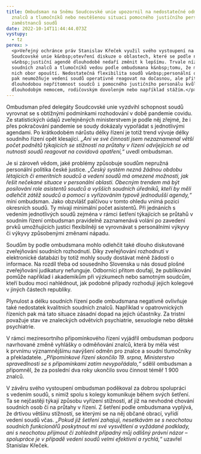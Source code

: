 ```yaml
---
title: Ombudsman na Sněmu Soudcovské unie upozornil na nedostatečné odměny
  znalců a tlumočníků nebo neutěšenou situaci pomocného justičního personálu a
  zaměstnanců soudů
date: 2022-10-14T11:44:44.073Z
vystupy:
  - tz
perex: >
  <p>Veřejný ochránce práv Stanislav Křeček využil svého vystoupení na Sněmu
  Soudcovské unie k&nbsp;otevření diskuze o oblastech, které se podle něj
  v&nbsp;justiční agendě dlouhodobě nedaří změnit k lepšímu. Trvale nízké odměny
  soudních znalců a tlumočníků vedou podle ombudsmana k&nbsp;tomu, že mnozí z
  nich obor opouští. Nedostatečná flexibilita soudů v&nbsp;personální oblasti
  pak neumožňuje vedení soudů operativně reagovat na dočasnou, ale přitom
  dlouhodobou nepřítomnost soudců i pomocného justičního personálu kvůli
  dlouhodobým nemocem, rodičovským dovoleným nebo například stážím.</p>
---
```

<p>Ombudsman před delegáty Soudcovské unie vyzdvihl schopnost soudů vyrovnat se s&nbsp;obtížnými podmínkami rozhodování v&nbsp;době pandemie covidu. Ze statistických údajů zveřejněných ministerstvem je podle něj zřejmé, že i přes pokračování pandemie se soudy dokázaly vypořádat s jednotlivými agendami. Po krátkodobém nárůstu délky řízení je totiž trend vývoje délky soudního řízení opět klesající. <em>&bdquo;Ani ve své činnosti jsem nezaznamenal větší počet podnětů týkajících se stížností na průtahy v řízení odvíjejících se od nutnosti soudů reagovat na covidová opatření,&ldquo;</em> uvedl ombudsman.</p>

<p>Je si zároveň vědom, jaké problémy způsobuje soudům nepružná personální politika české justice. <em>&bdquo;Český systém nezná žádnou obdobu létajících či emeritních soudců a vedení soudů má omezené možnosti, jak řešit nečekané situace v&nbsp;personální oblasti. Obecným trendem má být posilování role asistentů soudců a vyšších soudních úředníků, kteří by měli odlehčit zátěž soudců a pomoci s vyřizováním typově jednodušší agendy,&ldquo; </em>míní ombudsman. Jako obzvlášť palčivou v&nbsp;tomto ohledu vnímá pozici okresních soudů. Ty mívají minimální počet asistentů. Při jednáních s vedením jednotlivých soudů zejména v rámci šetření týkajících se průtahů v soudním řízení ombudsman pravidelně zaznamenává volání po zavedení prvků umožňujících justici flexibilněji se vyrovnávat s personálními výkyvy či výkyvy způsobenými změnami nápadu.&nbsp;</p>

<p>Soudům by podle ombudsmana mohlo odlehčit také dlouho diskutované zveřejňování soudních rozhodnutí. Díky zveřejňování rozhodnutí v elektronické databázi by totiž mohly soudy dostávat méně žádostí o informace. Na rozdíl třeba od sousedního Slovenska u nás dosud plošné zveřejňování judikatury nefunguje. Odborníci přitom doufají, že publikování pomůže například i akademikům při výzkumech nebo samotným soudcům, kteří budou moci nahlédnout, jak podobné případy rozhodují jejich kolegové v jiných částech republiky.</p>

<p>Plynulost a délku soudních řízení podle ombudsmana negativně ovlivňuje také nedostatek kvalitních soudních znalců. Například v&nbsp;opatrovnických řízeních pak má tato situace zásadní dopad na jejich účastníky. Za tristní považuje stav ve znaleckých odvětvích psychiatrie, sexuologie nebo dětské psychiatrie.</p>

<p>V&nbsp;rámci meziresortního připomínkového řízení vyjádřil ombudsman podporu navrhované změně vyhlášky o odměňování znalců, která by měla vést k&nbsp;prvnímu významnějšímu navýšení odměn pro znalce a soudní tlumočníky a překladatele. <em>&bdquo;Připomínkové řízení skončilo 19. srpna, Ministerstvo spravedlnosti se s&nbsp;připomínkami zatím nevypořádalo,&ldquo;</em> sdělil ombudsman a připomněl, že za poslední dva roky ukončilo svou činnost téměř 1&nbsp;900 znalců.</p>

<p>V&nbsp;závěru svého vystoupení ombudsman poděkoval za dobrou spolupráci s&nbsp;vedením soudů, s&nbsp;nimiž spolu s&nbsp;kolegy komunikuje během svých šetření. Ta se nejčastěji týkají způsobu vyřízení stížností, ať již na nevhodné chování soudních osob či na průtahy v&nbsp;řízení. Z&nbsp;šetření podle ombudsmana vyplývá, že drtivou většinu stížností, se kterými se na něj občané obrací, vyřídí vedení soudů včas. <em>&bdquo;Pokud již šetření zahajuji, nesetkávám se s&nbsp;neochotou soudních funkcionářů poskytnout mi své vysvětlení a vyžádané podklady, ani s&nbsp;neochotou přijmout či zohlednit případný můj odlišný právní názor &ndash; spolupráce je v&nbsp;případě vedení soudů velmi efektivní a rychlá,&ldquo;</em> uzavřel Stanislav Křeček.</p>
